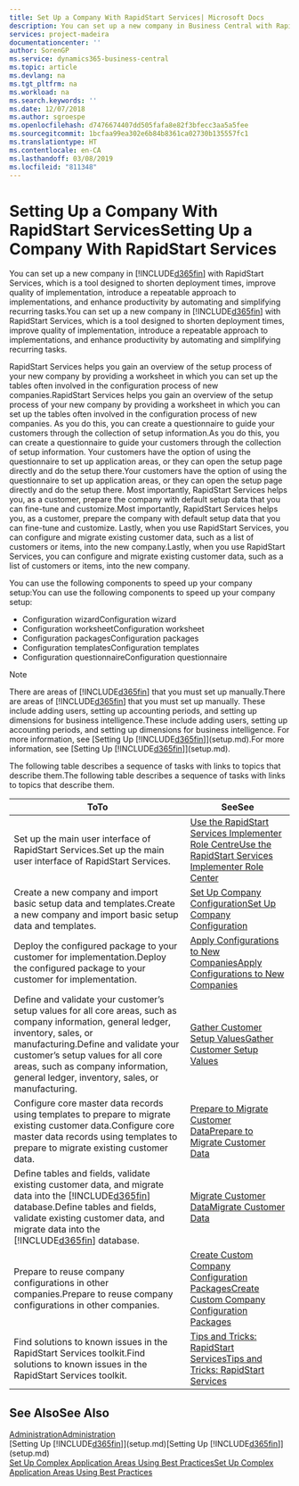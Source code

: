 ```yaml
---
title: Set Up a Company With RapidStart Services| Microsoft Docs
description: You can set up a new company in Business Central with RapidStart services, which is a tool designed to shorten deployment times, improve quality of implementation, introduce a repeatable approach to implementations, and enhance productivity by automating and simplifying recurring tasks.
services: project-madeira
documentationcenter: ''
author: SorenGP
ms.service: dynamics365-business-central
ms.topic: article
ms.devlang: na
ms.tgt_pltfrm: na
ms.workload: na
ms.search.keywords: ''
ms.date: 12/07/2018
ms.author: sgroespe
ms.openlocfilehash: d7476674407dd505fafa8e82f3bfecc3aa5a5fee
ms.sourcegitcommit: 1bcfaa99ea302e6b84b8361ca02730b135557fc1
ms.translationtype: HT
ms.contentlocale: en-CA
ms.lasthandoff: 03/08/2019
ms.locfileid: "811348"
---
```

# <a name="setting-up-a-company-with-rapidstart-services"></a><span data-ttu-id="f428e-103">Setting Up a Company With RapidStart Services</span><span class="sxs-lookup"><span data-stu-id="f428e-103">Setting Up a Company With RapidStart Services</span></span>
<span data-ttu-id="f428e-104">You can set up a new company in [!INCLUDE[d365fin](includes/d365fin_md.md)] with RapidStart Services, which is a tool designed to shorten deployment times, improve quality of implementation, introduce a repeatable approach to implementations, and enhance productivity by automating and simplifying recurring tasks.</span><span class="sxs-lookup"><span data-stu-id="f428e-104">You can set up a new company in [!INCLUDE[d365fin](includes/d365fin_md.md)] with RapidStart Services, which is a tool designed to shorten deployment times, improve quality of implementation, introduce a repeatable approach to implementations, and enhance productivity by automating and simplifying recurring tasks.</span></span>  

<span data-ttu-id="f428e-105">RapidStart Services helps you gain an overview of the setup process of your new company by providing a worksheet in which you can set up the tables often involved in the configuration process of new companies.</span><span class="sxs-lookup"><span data-stu-id="f428e-105">RapidStart Services helps you gain an overview of the setup process of your new company by providing a worksheet in which you can set up the tables often involved in the configuration process of new companies.</span></span> <span data-ttu-id="f428e-106">As you do this, you can create a questionnaire to guide your customers through the collection of setup information.</span><span class="sxs-lookup"><span data-stu-id="f428e-106">As you do this, you can create a questionnaire to guide your customers through the collection of setup information.</span></span> <span data-ttu-id="f428e-107">Your customers have the option of using the questionnaire to set up application areas, or they can open the setup page directly and do the setup there.</span><span class="sxs-lookup"><span data-stu-id="f428e-107">Your customers have the option of using the questionnaire to set up application areas, or they can open the setup page directly and do the setup there.</span></span> <span data-ttu-id="f428e-108">Most importantly, RapidStart Services helps you, as a customer, prepare the company with default setup data that you can fine-tune and customize.</span><span class="sxs-lookup"><span data-stu-id="f428e-108">Most importantly, RapidStart Services helps you, as a customer, prepare the company with default setup data that you can fine-tune and customize.</span></span> <span data-ttu-id="f428e-109">Lastly, when you use RapidStart Services, you can configure and migrate existing customer data, such as a list of customers or items, into the new company.</span><span class="sxs-lookup"><span data-stu-id="f428e-109">Lastly, when you use RapidStart Services, you can configure and migrate existing customer data, such as a list of customers or items, into the new company.</span></span>

<span data-ttu-id="f428e-110">You can use the following components to speed up your company setup:</span><span class="sxs-lookup"><span data-stu-id="f428e-110">You can use the following components to speed up your company setup:</span></span>  

-   <span data-ttu-id="f428e-111">Configuration wizard</span><span class="sxs-lookup"><span data-stu-id="f428e-111">Configuration wizard</span></span>  
-   <span data-ttu-id="f428e-112">Configuration worksheet</span><span class="sxs-lookup"><span data-stu-id="f428e-112">Configuration worksheet</span></span>  
-   <span data-ttu-id="f428e-113">Configuration packages</span><span class="sxs-lookup"><span data-stu-id="f428e-113">Configuration packages</span></span>  
-   <span data-ttu-id="f428e-114">Configuration templates</span><span class="sxs-lookup"><span data-stu-id="f428e-114">Configuration templates</span></span>  
-   <span data-ttu-id="f428e-115">Configuration questionnaire</span><span class="sxs-lookup"><span data-stu-id="f428e-115">Configuration questionnaire</span></span>  

> [!Note]  
>  <span data-ttu-id="f428e-116">There are areas of [!INCLUDE[d365fin](includes/d365fin_md.md)] that you must set up manually.</span><span class="sxs-lookup"><span data-stu-id="f428e-116">There are areas of [!INCLUDE[d365fin](includes/d365fin_md.md)] that you must set up manually.</span></span> <span data-ttu-id="f428e-117">These include adding users, setting up accounting periods, and setting up dimensions for business intelligence.</span><span class="sxs-lookup"><span data-stu-id="f428e-117">These include adding users, setting up accounting periods, and setting up dimensions for business intelligence.</span></span> <span data-ttu-id="f428e-118">For more information, see [Setting Up [!INCLUDE[d365fin](includes/d365fin_md.md)]](setup.md).</span><span class="sxs-lookup"><span data-stu-id="f428e-118">For more information, see [Setting Up [!INCLUDE[d365fin](includes/d365fin_md.md)]](setup.md).</span></span>

 <span data-ttu-id="f428e-119">The following table describes a sequence of tasks with links to topics that describe them.</span><span class="sxs-lookup"><span data-stu-id="f428e-119">The following table describes a sequence of tasks with links to topics that describe them.</span></span>

|<span data-ttu-id="f428e-120">**To**</span><span class="sxs-lookup"><span data-stu-id="f428e-120">**To**</span></span>|<span data-ttu-id="f428e-121">**See**</span><span class="sxs-lookup"><span data-stu-id="f428e-121">**See**</span></span>|  
|------------|-------------|  
|<span data-ttu-id="f428e-122">Set up the main user interface of RapidStart Services.</span><span class="sxs-lookup"><span data-stu-id="f428e-122">Set up the main user interface of RapidStart Services.</span></span>|[<span data-ttu-id="f428e-123">Use the RapidStart Services Implementer Role Centre</span><span class="sxs-lookup"><span data-stu-id="f428e-123">Use the RapidStart Services Implementer Role Center</span></span>](admin-how-to-use-the-rapidstart-services-role-center-to-track-progress.md)|  
|<span data-ttu-id="f428e-124">Create a new company and import basic setup data and templates.</span><span class="sxs-lookup"><span data-stu-id="f428e-124">Create a new company and import basic setup data and templates.</span></span>|[<span data-ttu-id="f428e-125">Set Up Company Configuration</span><span class="sxs-lookup"><span data-stu-id="f428e-125">Set Up Company Configuration</span></span>](admin-set-up-company-configuration.md)|  
|<span data-ttu-id="f428e-126">Deploy the configured package to your customer for implementation.</span><span class="sxs-lookup"><span data-stu-id="f428e-126">Deploy the configured package to your customer for implementation.</span></span>|[<span data-ttu-id="f428e-127">Apply Configurations to New Companies</span><span class="sxs-lookup"><span data-stu-id="f428e-127">Apply Configurations to New Companies</span></span>](admin-apply-configuration-to-new-companies.md)|
|<span data-ttu-id="f428e-128">Define and validate your customer’s setup values for all core areas, such as company information, general ledger, inventory, sales, or manufacturing.</span><span class="sxs-lookup"><span data-stu-id="f428e-128">Define and validate your customer’s setup values for all core areas, such as company information, general ledger, inventory, sales, or manufacturing.</span></span>|[<span data-ttu-id="f428e-129">Gather Customer Setup Values</span><span class="sxs-lookup"><span data-stu-id="f428e-129">Gather Customer Setup Values</span></span>](admin-gather-customer-setup-values.md)|  
|<span data-ttu-id="f428e-130">Configure core master data records using templates to prepare to migrate existing customer data.</span><span class="sxs-lookup"><span data-stu-id="f428e-130">Configure core master data records using templates to prepare to migrate existing customer data.</span></span>|[<span data-ttu-id="f428e-131">Prepare to Migrate Customer Data</span><span class="sxs-lookup"><span data-stu-id="f428e-131">Prepare to Migrate Customer Data</span></span>](admin-use-templates-to-prepare-customer-data-for-migration.md)|  
|<span data-ttu-id="f428e-132">Define tables and fields, validate existing customer data, and migrate data into the [!INCLUDE[d365fin](includes/d365fin_md.md)] database.</span><span class="sxs-lookup"><span data-stu-id="f428e-132">Define tables and fields, validate existing customer data, and migrate data into the [!INCLUDE[d365fin](includes/d365fin_md.md)] database.</span></span>|[<span data-ttu-id="f428e-133">Migrate Customer Data</span><span class="sxs-lookup"><span data-stu-id="f428e-133">Migrate Customer Data</span></span>](admin-migrate-customer-data.md)|
|<span data-ttu-id="f428e-134">Prepare to reuse company configurations in other companies.</span><span class="sxs-lookup"><span data-stu-id="f428e-134">Prepare to reuse company configurations in other companies.</span></span>|[<span data-ttu-id="f428e-135">Create Custom Company Configuration Packages</span><span class="sxs-lookup"><span data-stu-id="f428e-135">Create Custom Company Configuration Packages</span></span>](admin-how-to-create-custom-company-configuration-packages.md)|
|<span data-ttu-id="f428e-136">Find solutions to known issues in the RapidStart Services toolkit.</span><span class="sxs-lookup"><span data-stu-id="f428e-136">Find solutions to known issues in the RapidStart Services toolkit.</span></span>|[<span data-ttu-id="f428e-137">Tips and Tricks: RapidStart Services</span><span class="sxs-lookup"><span data-stu-id="f428e-137">Tips and Tricks: RapidStart Services</span></span>](admin-tips-and-tricks-rapidstart-services.md)|  

## <a name="see-also"></a><span data-ttu-id="f428e-138">See Also</span><span class="sxs-lookup"><span data-stu-id="f428e-138">See Also</span></span>  
[<span data-ttu-id="f428e-139">Administration</span><span class="sxs-lookup"><span data-stu-id="f428e-139">Administration</span></span>](admin-setup-and-administration.md)  
<span data-ttu-id="f428e-140">[Setting Up [!INCLUDE[d365fin](includes/d365fin_md.md)]](setup.md)</span><span class="sxs-lookup"><span data-stu-id="f428e-140">[Setting Up [!INCLUDE[d365fin](includes/d365fin_md.md)]](setup.md)</span></span>  
[<span data-ttu-id="f428e-141">Set Up Complex Application Areas Using Best Practices</span><span class="sxs-lookup"><span data-stu-id="f428e-141">Set Up Complex Application Areas Using Best Practices</span></span>](set-up-complex-application-areas-using-best-practices.md)   
